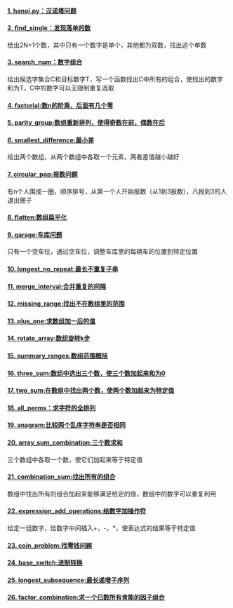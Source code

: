#### [1. hanoi.py：汉诺塔问题](./hanoi.py)
#### [2. find_single：发现落单的数](./find_single.py)
给出2N+1个数，其中只有一个数字是单个，其他都为双数，找出这个单数
#### [3. search_num：数字组合](./search_num.py)
给出候选字集合C和目标数字T，写一个函数找出C中所有的组合，使找出的数字和为T，C中的数字可以无限制重复选取
#### [4. factorial:数n的阶乘，后面有几个零](./factorial.py)
#### [5. parity_group:数组重新排列，使得奇数在前，偶数在后](./parity_group.py)
#### [6. smallest_difference:最小差](./smallest_difference.py)
给出两个数组，从两个数组中各取一个元素，两者差值越小越好
#### [7. circular_pop:报数问题](./circular_pop.py)
有n个人围成一圈，顺序排号，从第一个人开始报数（从1到3报数），凡报到3的人退出圈子
#### [8. flatten:数组扁平化](./flatten.py)
#### [9. garage:车库问题](./garage.py)
只有一个空车位，通过空车位，调整车库里的每辆车的位置到特定位置
#### [10. longest_no_repeat:最长不重复子串](./longest_no_repeat.py)
#### [11. merge_interval:合并重复的间隔](./merge_interval.py)
#### [12. missing_range:找出不在数组里的范围](./missing_range.py)
#### [13. plus_one:求数组加一后的值](./plus_one.py)
#### [14. rotate_array:数组旋转k步](./rotate_array.py)
#### [15. summary_ranges:数组范围概括](./summary_ranges.py)
#### [16. three_sum:数组中选出三个数，使三个数加起来和为0](./three_sum.py)
#### [17. two_sum:在数组中找出两个数，使两个数加起来为特定值](./two_sum.py)
#### [18. all_perms：求字符的全排列](./all_perms.py)
#### [19. anagram:比较两个乱序字符串是否相同](./anagram.py)
#### [20. array_sum_combination:三个数求和](./array_sum_combination.py)
三个数组中各取一个数，使它们加起来等于特定值
#### [21. combination_sum:找出所有的组合](./combination_sum.py)
数组中找出所有的组合加起来能够满足给定的值，数组中的数字可以重复利用
#### [22. expression_add_operations:给数字加操作符](./expression_add_operations.py)
给定一组数字，给数字中间插入+，-，*，使表达式的结果等于特定值
#### [23. coin_problem:找零钱问题](./coin_problem.py)
#### [24. base_switch:进制转换](./base_switch.py)
#### [25. longest_subsequence:最长递增子序列](./longest_subsequence.py)
#### [26. factor_combination:求一个已数所有肯能的因子组合](./factor_combination.py)